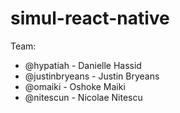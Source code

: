 # simul-react-native
Team:
* @hypatiah - Danielle Hassid
* @justinbryeans - Justin Bryeans
* @omaiki - Oshoke Maiki
* @nitescun - Nicolae Nitescu
